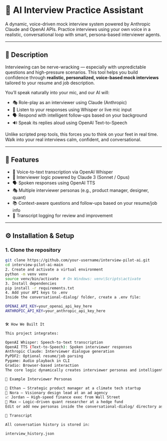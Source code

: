 # 🧠 AI Interview Practice Assistant

A dynamic, voice-driven mock interview system powered by Anthropic Claude and OpenAI APIs. Practice interviews using your own voice in a realistic, conversational loop with smart, persona-based interviewer agents.

---

## 📖 Description

Interviewing can be nerve-wracking — especially with unpredictable questions and high-pressure scenarios. This tool helps you build confidence through **realistic, personalized, voice-based mock interviews** tailored to your resume and job description.

You’ll speak naturally into your mic, and our AI will:

- 🎭 Role-play as an interviewer using Claude (Anthropic)
- 🧠 Listen to your responses using Whisper or live mic input
- 🗣️ Respond with intelligent follow-ups based on your background
- 🔊 Speak its replies aloud using OpenAI Text-to-Speech

Unlike scripted prep tools, this forces you to think on your feet in real time. Walk into your real interviews calm, confident, and conversational.

---

## 🚀 Features

- 🎤 Voice-to-text transcription via OpenAI Whisper
- 🤖 Interviewer logic powered by Claude 3 (Sonnet / Opus)
- 🗣️ Spoken responses using OpenAI TTS
- 🎭 Multiple interviewer personas (e.g., product manager, designer, quant)
- 📚 Context-aware questions and follow-ups based on your resume/job info
- 📝 Transcript logging for review and improvement

---

## ⚙️ Installation & Setup

### 1. Clone the repository

```bash
git clone https://github.com/your-username/interview-pilot-ai.git
cd interview-pilot-ai-main
2. Create and activate a virtual environment
python -m venv venv
source venv/bin/activate  # On Windows: venv\Scripts\activate
3. Install dependencies
pip install -r requirements.txt
4. Add your API keys to .env
Inside the conversational-dialog/ folder, create a .env file:

OPENAI_API_KEY=your_openai_api_key_here
ANTHROPIC_API_KEY=your_anthropic_api_key_here


🛠️ How We Built It

This project integrates:

OpenAI Whisper: Speech-to-text transcription
OpenAI TTS (Text-to-Speech): Spoken interviewer responses
Anthropic Claude: Interviewer dialogue generation
PyPDF2: Optional resume/job parsing
Pygame: Audio playback in CLI
Gradio: Browser-based interaction
The core logic dynamically creates interviewer personas and intelligent responses. You can extend it with custom roles, company contexts, or technical interview prep.

💬 Example Interviewer Personas

👔 Ethan — Strategic product manager at a climate tech startup
🎨 Nora — Visionary design lead at an ad agency
📈 Jordan — High-speed finance exec from Wall Street
🧮 Max — Logic-driven quant researcher at a hedge fund
Edit or add new personas inside the conversational-dialog/ directory as .txt prompt files.

🧾 Transcript

All conversation history is stored in:

interview_history.json
